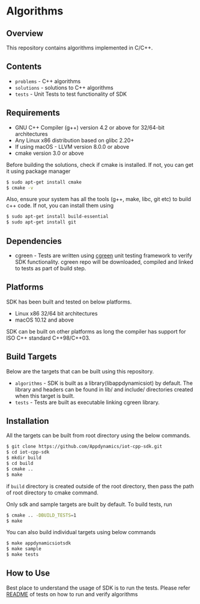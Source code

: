 # Algorithms

## Overview
This repository contains algorithms implemented in C/C++.


## Contents

* `problems` - C++ algorithms
* `solutions` - solutions to C++ algorithms
* `tests` - Unit Tests to test functionality of SDK

## Requirements

* GNU C++ Compiler (g++) version 4.2 or above for 32/64-bit architectures
* Any Linux x86 distribution based on glibc 2.20+
* If using macOS - LLVM version 8.0.0 or above
* cmake version 3.0 or above

Before building the solutions, check if cmake is installed. If not, you can get it using package manager

```sh
$ sudo apt-get install cmake
$ cmake -v
```
Also, ensure your system has all the tools (g++, make, libc, git etc) to build c++ code. If not, you can install them using

```sh
$ sudo apt-get install build-essential
$ sudo apt-get install git
```

## Dependencies

* cgreen - Tests are written using [cgreen](https://github.com/cgreen-devs/cgreen) unit testing framework to verify SDK
  functionality. cgreen repo will be downloaded, compiled and linked to tests as part of build step.

## Platforms

SDK has been built and tested on below platforms.
* Linux x86 32/64 bit architectures
* macOS 10.12 and above

SDK can be built on other platforms as long the compiler has support for ISO C++ standard C++98/C++03.

## Build Targets

Below are the targets that can be built using this repository.

* `algorithms` -  SDK is built as a library(libappdynamicsiot) by default. The library and headers can be found in lib/ and include/ directories created when this target is built.
* `tests` - Tests are built as executable linking cgreen library.


## <a id="Installation"></a>Installation

All the targets can be built from root directory using the below commands.

```sh
$ git clone https://github.com/Appdynamics/iot-cpp-sdk.git
$ cd iot-cpp-sdk
$ mkdir build
$ cd build
$ cmake ..
$ make
```

if `build` directory is created outside of the root directory, then pass the path of root directory to cmake command.

Only sdk and sample targets are built by default. To build tests, run

```sh
$ cmake .. -DBUILD_TESTS=1
$ make
```

You can also build individual targets using below commands

```sh
$ make appdynamicsiotsdk
$ make sample
$ make tests
```

## How to Use

Best place to understand the usage of SDK is to run the tests. Please refer [README](tests) of tests on how to run and verify algorithms


